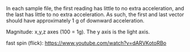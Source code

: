 In each sample file, the first reading has little to no extra acceleration, and the last has little to no extra acceleration.  As such, the first and last vector should have approximately 1 g of downward acceleration.

Magnitude: x,y,z axes (100 = 1g).  The y axis is the light axis.

fast spin (flick): https://www.youtube.com/watch?v=dARVKotoRBo
